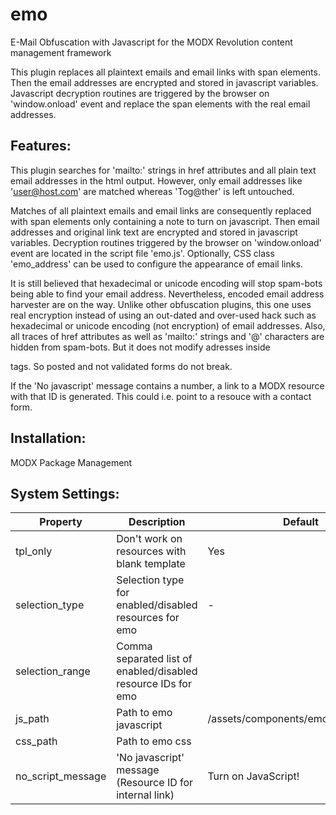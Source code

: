 emo
================================================================================

E-Mail Obfuscation with Javascript for the MODX Revolution content management
framework

This plugin replaces all plaintext emails and email links with span elements.
Then the email addresses are encrypted and stored in javascript variables.
Javascript decryption routines are triggered by the browser on 'window.onload'
event and replace the span elements with the real email addresses.

Features:
--------------------------------------------------------------------------------
This plugin searches for 'mailto:' strings in href attributes and all plain text
email addresses in the html output. However, only email addresses like
'user@host.com' are matched whereas 'Tog@ther' is left untouched.

Matches of all plaintext emails and email links are consequently replaced with
span elements only containing a note to turn on javascript. Then email addresses
and original link text are encrypted and stored in javascript variables.
Decryption routines triggered by the browser on 'window.onload' event are
located in the script file 'emo.js'. Optionally, CSS class 'emo_address' can be
used to configure the appearance of email links.

It is still believed that hexadecimal or unicode encoding will stop spam-bots
being able to find your email address. Nevertheless, encoded email address
harvester are on the way. Unlike other obfuscation plugins, this one uses real
encryption instead of using an out-dated and over-used hack such as hexadecimal
or unicode encoding (not encryption) of email addresses. Also, all traces of
href attributes as well as 'mailto:' strings and '@' characters are hidden
from spam-bots. But it does not modify adresses inside <form> tags. So posted
and not validated forms do not break.

If the 'No javascript' message contains a number, a link to a MODX resource with
that ID is generated. This could i.e. point to a resouce with a contact form.

Installation:
--------------------------------------------------------------------------------
MODX Package Management

System Settings:
--------------------------------------------------------------------------------

Property | Description | Default
---- | ----------- | -------
tpl_only | Don't work on resources with blank template | Yes
selection_type | Selection type for enabled/disabled resources for emo | -
selection_range | Comma separated list of enabled/disabled resource IDs for emo |
js_path | Path to emo javascript | /assets/components/emo/js/emo.min.js
css_path | Path to emo css |
no_script_message | 'No javascript' message (Resource ID for internal link) | Turn on JavaScript!
